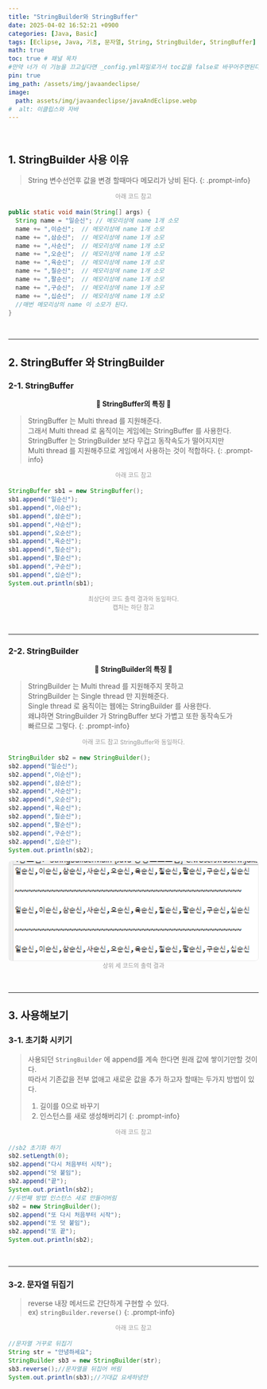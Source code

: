 ```yaml
---
title: "StringBuilder와 StringBuffer"
date: 2025-04-02 16:52:21 +0900
categories: [Java, Basic]
tags: [Eclipse, Java, 기초, 문자열, String, StringBuilder, StringBuffer]
math: true
toc: true # 패널 목차
#만약 너가 이 기능을 끄고싶다면 _config.yml파일로가서 toc값을 false로 바꾸어주면된다. 
pin: true
img_path: /assets/img/javaandeclipse/
image:
  path: assets/img/javaandeclipse/javaAndEclipse.webp
#  alt: 이클립스와 자바
---
```



<br>

## 1. StringBuilder 사용 이유
> String 변수선언후 값을 변경 할때마다 메모리가 낭비 된다.
{: .prompt-info}

<div style="text-align: center;">
<figcaption style="font-size: 12px; color: gray; opacity: 0.8; margin-bottom: 15px">아래 코드 참고</figcaption>
</div>

```java
public static void main(String[] args) {
  String name = "일순신"; // 메모리상에 name 1개 소모
  name += ",이순신";  // 메모리상에 name 1개 소모
  name += ",삼순신";  // 메모리상에 name 1개 소모
  name += ",사순신";  // 메모리상에 name 1개 소모
  name += ",오순신";  // 메모리상에 name 1개 소모
  name += ",육순신";  // 메모리상에 name 1개 소모
  name += ",칠순신";  // 메모리상에 name 1개 소모
  name += ",팔순신";  // 메모리상에 name 1개 소모
  name += ",구순신";  // 메모리상에 name 1개 소모
  name += ",십순신";  // 메모리상에 name 1개 소모
  //매번 메모리상의 name 이 소모가 된다.
}
```

<br>

---


## 2. StringBuffer 와 StringBuilder

### 2-1. StringBuffer

<p align="center">
  <strong>🚀 StringBuffer의 특징 🚀</strong>
</p>

> StringBuffer 는 Multi thread 를 지원해준다.  
> 그래서 Multi thread 로 움직이는 게임에는 StringBuffer 를 사용한다.  
> StringBuffer 는 StringBuilder 보다 무겁고 동작속도가 떨어지지만  
> Multi thread 를 지원해주므로 게임에서 사용하는 것이 적합하다.
{: .prompt-info}


<div style="text-align: center;">
<figcaption style="font-size: 12px; color: gray; opacity: 0.8; margin-bottom: 15px">아래 코드 참고</figcaption>
</div>

```java
StringBuffer sb1 = new StringBuffer();
sb1.append("일순신");
sb1.append(",이순신");
sb1.append(",삼순신");
sb1.append(",사순신");
sb1.append(",오순신");
sb1.append(",육순신");
sb1.append(",칠순신");
sb1.append(",팔순신");
sb1.append(",구순신");
sb1.append(",십순신");
System.out.println(sb1);
```

<div style="text-align: center;">
<figcaption style="font-size: 12px; color: gray; opacity: 0.8; margin-bottom: 15px">최상단의 코드 출력 결과와 동일하다.<br>캡처는 하단 참고</figcaption>
</div>

<br>

---

### 2-2. StringBuilder

<p align="center">
  <strong>🚀 StringBuilder의 특징 🚀</strong>
</p>

> StringBuilder 는 Multi thread 를 지원해주지 못하고  
> StringBuilder 는 Single thread 만 지원해준다.  
> Single thread 로 움직이는 웹에는 StringBuilder 를 사용한다.  
> 왜냐하면 StringBuilder 가 StringBuffer 보다 가볍고 또한 동작속도가   
> 빠르므로 그렇다.
{: .prompt-info}

<div style="text-align: center;">
<figcaption style="font-size: 12px; color: gray; opacity: 0.8; margin-bottom: 15px">아래 코드 참고 StringBuffer와 동일하다.</figcaption>
</div>

```java
StringBuilder sb2 = new StringBuilder();
sb2.append("일순신");
sb2.append(",이순신");
sb2.append(",삼순신");
sb2.append(",사순신");
sb2.append(",오순신");
sb2.append(",육순신");
sb2.append(",칠순신");
sb2.append(",팔순신");
sb2.append(",구순신");
sb2.append(",십순신");
System.out.println(sb2);
```

<div style="display: flex; justify-content: center; align-items: center; gap: 20px;">
  <img src="/assets/img/java/basics/string/스크린샷 2025-04-02 172109.png" alt="이미지테스트설명" style="border:1px solid #eaeaea; border-radius: 7px; padding: 0px; width: 100%; ">
</div>
<div style="text-align: center;">
<figcaption style="font-size: 12px; color: gray; opacity: 0.8; margin-bottom: 15px">상위 세 코드의 출력 결과</figcaption>
</div>


<br>

---

## 3. 사용해보기

### 3-1. 초기화 시키기

> 사용되던 `StringBuilder` 에 append를 계속 한다면 원래 값에 쌓이기만할 것이다.  
> 따라서 기존값을 전부 없애고 새로운 값을 추가 하고자 할때는 두가지 방법이 있다.
> 1. 길이를 0으로 바꾸기
> 2. 인스턴스를 새로 생성해버리기
{: .prompt-info}

<div style="text-align: center;">
<figcaption style="font-size: 12px; color: gray; opacity: 0.8; margin-bottom: 15px">아래 코드 참고</figcaption>
</div>

```java
//sb2 초기화 하기
sb2.setLength(0);
sb2.append("다시 처음부터 시작");
sb2.append("덧 붙임");
sb2.append("끝");
System.out.println(sb2);
//두번째 방법 인스턴스 새로 만들어버림
sb2 = new StringBuilder();
sb2.append("또 다시 처음부터 시작");
sb2.append("또 덧 붙임");
sb2.append("또 끝");
System.out.println(sb2);
```

<br>

---

### 3-2. 문자열 뒤집기

> reverse 내장 메서드로 간단하게 구현할 수 있다.  
> ex) `stringBuilder.reverse()` 
{: .prompt-info}

<div style="text-align: center;">
<figcaption style="font-size: 12px; color: gray; opacity: 0.8; margin-bottom: 15px">아래 코드 참고</figcaption>
</div>

```java
//문자열 거꾸로 뒤집기
String str = "안녕하세요";
StringBuilder sb3 = new StringBuilder(str);
sb3.reverse();//문자열을 뒤집어 버림
System.out.println(sb3);//기대값 요세하녕안
```


